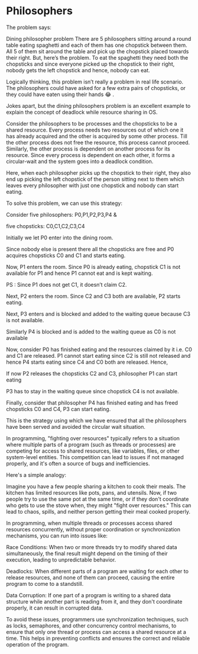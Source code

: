 # Philosophers
The problem says:

Dining philosopher problem
There are 5 philosophers sitting around a round table eating spaghetti and each of them has one chopstick between them. All 5 of them sit around the table and pick up the chopstick placed towards their right. But, here’s the problem. To eat the spaghetti they need both the chopsticks and since everyone picked up the chopstick to their right, nobody gets the left chopstick and hence, nobody can eat.

Logically thinking, this problem isn’t really a problem in real life scenario. The philosophers could have asked for a few extra pairs of chopsticks, or they could have eaten using their hands 😂 .

Jokes apart, but the dining philosophers problem is an excellent example to explain the concept of deadlock while resource sharing in OS.

Consider the philosophers to be processes and the chopsticks to be a shared resource. Every process needs two resources out of which one it has already acquired and the other is acquired by some other process. Till the other process does not free the resource, this process cannot proceed. Similarly, the other process is dependent on another process for its resource. Since every process is dependent on each other, it forms a circular-wait and the system goes into a deadlock condition.

Here, when each philosopher picks up the chopstick to their right, they also end up picking the left chopstick of the person sitting next to them which leaves every philosopher with just one chopstick and nobody can start eating.

To solve this problem, we can use this strategy:

Consider five philosophers: P0,P1,P2,P3,P4 &

five chopsticks: C0,C1,C2,C3,C4

Initially we let P0 enter into the dining room.

Since nobody else is present there all the chopsticks are free and P0 acquires chopsticks C0 and C1 and starts eating.


Now, P1 enters the room. Since P0 is already eating, chopstick C1 is not available for P1 and hence P1 cannot eat and is kept waiting.

PS : Since P1 does not get C1, it doesn’t claim C2.


Next, P2 enters the room. Since C2 and C3 both are available, P2 starts eating.


Next, P3 enters and is blocked and added to the waiting queue because C3 is not available.


Similarly P4 is blocked and is added to the waiting queue as C0 is not available


Now, consider P0 has finished eating and the resources claimed by it i.e. C0 and C1 are released. P1 cannot start eating since C2 is still not released and hence P4 starts eating since C4 and C0 both are released. Hence,


If now P2 releases the chopsticks C2 and C3, philosopher P1 can start eating

P3 has to stay in the waiting queue since chopstick C4 is not available.


Finally, consider that philosopher P4 has finished eating and has freed chopsticks C0 and C4, P3 can start eating.


This is the strategy using which we have ensured that all the philosophers have been served and avoided the circular wait situation.

In programming, "fighting over resources" typically refers to a situation where multiple parts of a program (such as threads or processes) are competing for access to shared resources, like variables, files, or other system-level entities. This competition can lead to issues if not managed properly, and it's often a source of bugs and inefficiencies.

Here's a simple analogy:

Imagine you have a few people sharing a kitchen to cook their meals. The kitchen has limited resources like pots, pans, and utensils. Now, if two people try to use the same pot at the same time, or if they don't coordinate who gets to use the stove when, they might "fight over resources." This can lead to chaos, spills, and neither person getting their meal cooked properly.

In programming, when multiple threads or processes access shared resources concurrently, without proper coordination or synchronization mechanisms, you can run into issues like:

Race Conditions: When two or more threads try to modify shared data simultaneously, the final result might depend on the timing of their execution, leading to unpredictable behavior.

Deadlocks: When different parts of a program are waiting for each other to release resources, and none of them can proceed, causing the entire program to come to a standstill.

Data Corruption: If one part of a program is writing to a shared data structure while another part is reading from it, and they don't coordinate properly, it can result in corrupted data.

To avoid these issues, programmers use synchronization techniques, such as locks, semaphores, and other concurrency control mechanisms, to ensure that only one thread or process can access a shared resource at a time. This helps in preventing conflicts and ensures the correct and reliable operation of the program.
